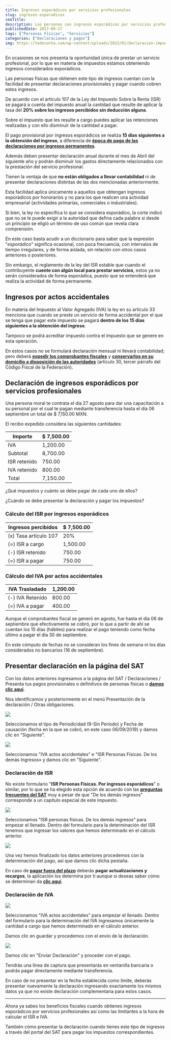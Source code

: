```yaml
---
title: Ingresos esporádicos por servicios profesionales
slug: ingresos-esporadicos
seoTitle: 
description: Las personas con ingresos esporádicos por servicios profesionales, presentan declaraciones cuando obtengan efectivamente dichos ingresos.
publishedDate: 2017-09-17
tags: ["Personas Físicas", "Servicios"]
categories: ["Declaraciones y pagos"]
img: https://todoconta.com/wp-content/uploads/2023/01/declaracion-impuestos-servicios-profesionales.jpeg
---
```



En ocasiones se nos presenta la oportunidad única de prestar un servicio profesional, por lo que en materia de impuestos estamos obteniendo ingresos considerados esporádicos.




Las personas físicas que obtienen este tipo de ingresos cuentan con la facilidad de presentar declaraciones provisionales y pagar cuando cobren estos ingresos.




De acuerdo con el artículo 107 de la Ley del Impuesto Sobre la Renta (ISR) se pagará a cuenta del impuesto anual la cantidad que resulte de aplicar la tasa del **20% sobre los ingresos percibidos sin deducción alguna**.




Sobre el impuesto que les resulte a cargo puedes aplicar las retenciones realizadas y con ello disminuir de la cantidad a pagar.




El pago provisional por ingresos esporádicos se realiza **15 días siguientes a la obtención del ingreso**, a diferencia de [**época de pago de las declaraciones por ingresos permanentes**](https://blog.todoconta.com/cuando-pagar-impuestos/).




Además deben presentar declaración anual durante el mes de Abril del siguiente año y podrán disminuir los gastos directamente relacionados con la prestación del servicio profesional.




Tienen la ventaja de que **no están obligados a llevar contabilidad** ni de presentar declaraciones distintas de las dos mencionadas anteriormente.




Esta facilidad aplica únicamente a aquellos que obtengan ingresos esporádicos por honorarios y no para los que realicen una actividad empresarial (actividades primarias, comerciales o industriales).




Si bien, la ley no específica lo que se considera esporádico, la corte indicó que no se le puede exigir a la autoridad que defina cada palabra si desde un principio se eligió un término de uso común que revela clara comprensión.




En este caso basta acudir a un diccionario para saber que la expresión "*esporádico*" significa ocasional, con poca frecuencia, con intervalos de tiempo irregulares, y de forma aislada, sin relación con otros casos anteriores o posteriores.




Sin embargo, el reglamento de la ley del ISR estable que cuando el contribuyente **cuente con algún local para prestar servicios**, estos ya no serán considerados de forma esporádica, puesto que se entenderá que realiza la actividad de forma permanente.




Ingresos por actos accidentales
-------------------------------




En materia del Impuesto al Valor Agregado (IVA) la ley en su artículo 33 menciona que cuando se preste un servicio de forma accidental por el que se tenga que pagar este impuesto se pagará **dentro de los 15 días siguientes a la obtención del ingreso**.




Tampoco se podrá acreditar impuesto contra el impuesto que se genere en esta operación.




En estos casos no se formulará declaración mensual ni llevará contabilidad; pero deberá **[expedir los comprobantes fiscales](https://todoconta.com/generar-facturas-electronicas)** y **[conservarlos en su domicilio a disposición de las autoridades](https://todoconta.com/plazo-conservar-contabilidad/)** (artículo 30, tercer párrafo del Código Fiscal de la Federación).




Declaración de ingresos esporádicos por servicios profesionales
---------------------------------------------------------------




Una persona moral te contrata el día 27 agosto para dar una capacitación a su personal por el cual te pagan mediante transferencia hasta el día 06 septiembre un total de $ 7,150\.00 MXN.




El recibo expedido considera las siguientes cantidades:






| Importe | $ 7,500\.00 |
| --- | --- |
| IVA | 1,200\.00 |
| Subtotal | 8,700\.00 |
| ISR retenido | 750\.00 |
| IVA retenido | 800\.00 |
| Total | 7,150\.00 |




¿Qué impuestos y cuánto se debe pagar de cada uno de ellos?




¿Cuándo se debe presentar la declaración y pagar los impuestos?




### Cálculo del ISR por ingresos esporádicos






| Ingresos percibidos | $ 7,500\.00 |
| --- | --- |
| (x) Tasa artículo 107 | 20% |
| (\=) ISR a cargo | 1,500\.00 |
| (\-) ISR retenido | 750\.00 |
| (\=) ISR a pagar | 750\.00 |




### Cálculo del IVA por actos accidentales






| IVA Trasladado | 1,200\.00 |
| --- | --- |
| (\-) IVA Retenido | 800\.00 |
| (\=) IVA a pagar | 400\.00 |




Aunque el comprobantes fiscal se generó en agosto, fue hasta el día 06 de septiembre que efectivamente se cobró, por lo que a partir de ahí se cuentan los 15 días (hábiles) para realizar el pago teniendo como fecha último a pagar el día 30 de septiembre.




En este cómputo de fechas no se consideran los fines de semana ni los días considerados no bancarios (16 de septiembre).




Presentar declaración en la página del SAT
------------------------------------------




Con los datos anteriores ingresamos a la página del SAT / Declaraciones / Presenta tus pagos provisionales o definitivos de personas físicas o [**damos clic aquí**](https://loginda.siat.sat.gob.mx/nidp/wsfed/ep?id=ciec&sid=0&option=credential&sid=0).




Nos identificamos y posteriormente en el menú Presentación de la declaración / Otras obligaciones.




![](https://s3-us-west-1.amazonaws.com/todoconta/2020/05/0101_seleccionar-periodo.png)


Seleccionamos el tipo de Periodicidad (9\-Sin Período) y Fecha de causación (fecha en la que se cobró, en este caso 06/09/2019\) y damos clic en "Siguiente".




![](https://s3-us-west-1.amazonaws.com/todoconta/2020/05/0102_seleccionar-obligaciones.png)


Seleccionamos "IVA actos accidentales" e "ISR Personas Físicas. De los demás Ingresos» y damos clic en "Siguiente".




### Declaración de ISR




No existe formulario "**ISR Personas Físicas. Por ingresos esporádicos**" o similar, por lo que se ha elegido esta opción de acuerdo con las [**preguntas frecuentes del SAT**](https://aplicaciones.sat.gob.mx/respuestafiscal/frmSearchResult.aspx?dato=pago) muy a pesar de que "De los demás ingresos" corresponde a un capítulo especial de este impuesto.




![](https://s3-us-west-1.amazonaws.com/todoconta/2020/05/0103_listado-formularios.png)


Seleccionamos "ISR personas físicas. De los demás ingresos" para empezar el llenado. Dentro del formulario para la determinación del ISR tenemos que ingresar los valores que hemos determinado en el cálculo anterior.




![](https://s3-us-west-1.amazonaws.com/todoconta/2020/05/0104_formulario-r11-isr.png)


Una vez hemos finalizado los datos anteriores procedemos con la determinación del pago, así que damos clic dicha pestaña.




En caso de [**pagar fuera del plazo**](https://todoconta.com/cuando-pagar-impuestos/) deberás **pagar actualizaciones y recargos**, la aplicación los determina por ti aunque si deseas saber cómo se determinan da [**clic aquí**](https://sicastro.com/actualizaciones-y-recargos/).




### Declaración de IVA




![](https://s3-us-west-1.amazonaws.com/todoconta/2020/05/0105_formulario-r23-iva.png)


Seleccionamos "IVA actos accidentales" para empezar el llenado. Dentro del formulario para la determinación del IVA ingresamos únicamente la cantidad a cargo que hemos determinado en el cálculo anterior.




Damos clic en guardar y procedemos con el envío de la declaración.




![](https://s3-us-west-1.amazonaws.com/todoconta/2020/05/0106_envio-declaracion.png)


Damos clic en "Enviar Declaración" y proceder con el pago.




Tendrás una línea de captura que presentarás en ventanilla bancaria o podrás pagar directamente mediante transferencia.




En caso de no presentar en la fecha establecida como límite, deberás presentar nuevamente la declaración ingresando exactamente los mismos datos ya que no existe declaración complementaria para estos casos.






---




Ahora ya sabes los beneficios fiscales cuando obtienes ingresos esporádicos por servicios profesionales así como las limitantes a la hora de calcular el ISR e IVA.




También cómo presentar la declaración cuando tienes este tipo de ingresos a través del portal del SAT para pagar los impuestos correspondientes.



